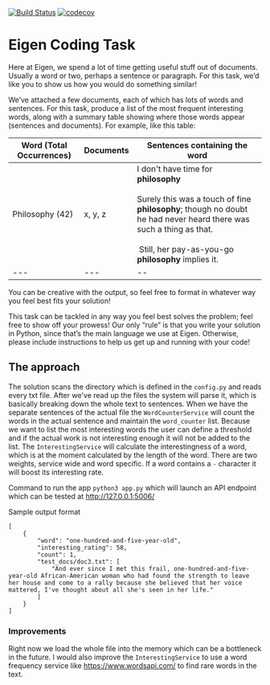 [![Build Status](https://travis-ci.com/dev-11/eigen-technical-task.svg?branch=master)](https://travis-ci.com/dev-11/eigen-technical-task)
[![codecov](https://codecov.io/gh/dev-11/eigen-technical-task/branch/master/graph/badge.svg)](https://codecov.io/gh/dev-11/eigen-technical-task)
<!--
[![Codacy Badge](https://api.codacy.com/project/badge/Grade/5cfd5da40bc744beb49b5f1121bd8822)](https://www.codacy.com/manual/dev-11/eigen-technical-task?utm_source=github.com&amp;utm_medium=referral&amp;utm_content=dev-11/eigen-technical-task&amp;utm_campaign=Badge_Grade)
-->

# Eigen Coding Task
Here at Eigen, we spend a lot of time getting useful stuff out of documents. Usually a word or two, perhaps a sentence or paragraph. For this task, we’d like you to show us how you would do something similar!

We’ve attached a few documents, each of which has lots of words and sentences. For this task, produce a list of the most frequent interesting words, along with a summary table showing where those words appear (sentences and documents). For example, like this table:

|Word (Total Occurrences) | Documents | Sentences containing the word  |
|---|---|---|
|Philosophy (42)| x, y, z | I don't have time for **philosophy** <br/><br/> Surely this was a touch of fine **philosophy**; though no doubt he had never heard there was such a thing as that. <br/><br/>  Still, her pay-as-you-go **philosophy** implies it. |
| ---      | ---      | -- |


You can be creative with the output, so feel free to format in whatever way you feel best fits your solution! 

This task can be tackled in any way you feel best solves the problem; feel free to show off your prowess! Our only “rule” is that you write your solution in Python, since that’s the main language we use at Eigen. Otherwise, please include instructions to help us get up and running with your code! 


## The approach

The solution scans the directory which is defined in the `config.py` and reads every txt file.
After we've read up the files the system will parse it, which is basically breaking down the whole text to sentences.
When we have the separate sentences of the actual file the `WordCounterService` will count the words in the actual sentence
and maintain the `word_counter` list. Because we want to list the most interesting words the user can define a threshold
and if the actual work is not interesting enough it will not be added to the list. The `InterestingService` will calculate the
interestingness of a word, which is at the moment calculated by the length of the word. There are two weights, service wide and word specific.
If a word contains a `-` character it will boost its interesting rate.

Command to run the app `python3 app.py` which will launch an API endpoint which can be tested at http://127.0.0.1:5006/ 

Sample output format
```
[
    {
        "word": "one-hundred-and-five-year-old",
        "interesting_rating": 58,
        "count": 1,
        "test_docs/doc3.txt": [
            "And ever since I met this frail, one-hundred-and-five-year-old African-American woman who had found the strength to leave her house and come to a rally because she believed that her voice mattered, I've thought about all she's seen in her life."
        ]
    }
]
``` 



### Improvements
Right now we load the whole file into the memory which can be a bottleneck in the future. I would also improve the `InterestingService` to use a word frequency service like https://www.wordsapi.com/ to find rare words in the text.
